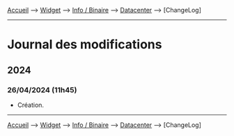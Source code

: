 <a href="{{site.url}}/documentation">Accueil</a> --> <a href="{{site.url}}/documentation/{{site.widget}}">Widget</a> --> <a href="{{site.url}}/documentation/{{site.widget}}/fr_FR/info/binary">Info / Binaire</a> --> <a href="{{site.url}}/documentation/{{site.widget}}/fr_FR/info/binary/datacenter">Datacenter</a> --> [ChangeLog]

--------------------

# Journal des modifications

     
## 2024

### 26/04/2024 (11h45)
  - Création.


-------------------------------

<a href="{{site.url}}/documentation">Accueil</a> --> <a href="{{site.url}}/documentation/{{site.widget}}">Widget</a> --> <a href="{{site.url}}/documentation/{{site.widget}}/fr_FR/info/binary">Info / Binaire</a> --> <a href="{{site.url}}/documentation/{{site.widget}}/fr_FR/info/binary/datacenter">Datacenter</a> --> [ChangeLog]